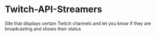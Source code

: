 # Twitch-API-Streamers
Site that displays certain Twitch channels and let you know if they are broadcasting and shows their status
